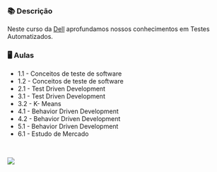 ### 📚  Descrição

Neste curso da [Dell](http://leadfortaleza.com.br/dal/nossos-cursos/) aprofundamos nossos conhecimentos em Testes Automatizados. 

### 🖥️  Aulas 

- 1.1 - Conceitos de teste de software
- 1.2 - Conceitos de teste de software
- 2.1 - Test Driven Development
- 3.1 - Test Driven Development
- 3.2 - K- Means
- 4.1 - Behavior Driven Development
- 4.2 - Behavior Driven Development
- 5.1 - Behavior Driven Development 
- 6.1 - Estudo de Mercado



&nbsp;


<a href="https://www.linkedin.com/in/claudia-nogueira-dos-anjos-b71726215/" target="_blank">
        <img src="https://img.shields.io/badge/claudiaanjos-%230077B5.svg?&style=for-the-badge&logo=linkedin&logoColor=white&link=mailto:https://www.linkedin.com/in/claudia-nogueira-dos-anjos-093407180/">
</a>
